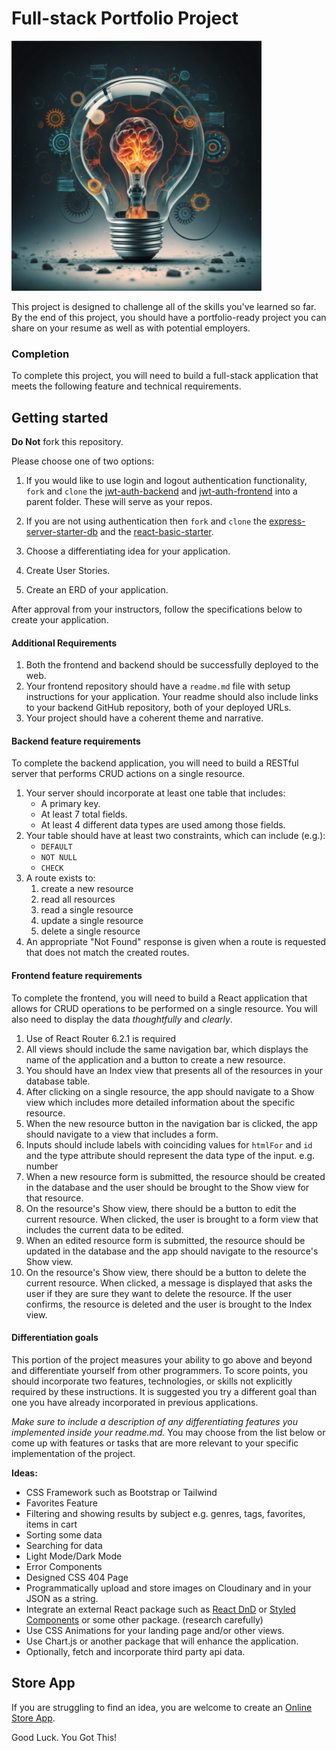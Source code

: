 # Full-stack Portfolio Project

<img src="./assets/idea.png" width="400" height="400">

This project is designed to challenge all of the skills you've learned so far. By the end of this project, you should have a portfolio-ready project you can share on your resume as well as with potential employers.

### Completion

To complete this project, you will need to build a full-stack application that meets the following feature and technical requirements.

## Getting started

**Do Not** fork this repository.

Please choose one of two options:

1. If you would like to use login and logout authentication functionality, `fork` and `clone` the [jwt-auth-backend](https://github.com/10-3-pursuit/jwt-auth-backend) and [jwt-auth-frontend](https://github.com/10-3-pursuit/jwt-auth-frontend) into a parent folder. These will serve as your repos.

1. If you are not using authentication then `fork` and `clone` the [express-server-starter-db](https://github.com/10-3-pursuit/express-server-starter-db) and the [react-basic-starter](https://github.com/10-3-pursuit/react-basic-starter/tree/main).

1. Choose a differentiating idea for your application.

1. Create User Stories.

1. Create an ERD of your application.

After approval from your instructors, follow the specifications below to create your application.

#### Additional Requirements

1. Both the frontend and backend should be successfully deployed to the web.
1. Your frontend repository should have a `readme.md` file with setup instructions for your application. Your readme should also include links to your backend GitHub repository, both of your deployed URLs.
1. Your project should have a coherent theme and narrative.

#### Backend feature requirements

To complete the backend application, you will need to build a RESTful server that performs CRUD actions on a single resource.

1. Your server should incorporate at least one table that includes:
   - A primary key.
   - At least 7 total fields.
   - At least 4 different data types are used among those fields.
1. Your table should have at least two constraints, which can include (e.g.):
   - `DEFAULT`
   - `NOT NULL`
   - `CHECK`
1. A route exists to:
   1. create a new resource
   1. read all resources
   1. read a single resource
   1. update a single resource
   1. delete a single resource
1. An appropriate "Not Found" response is given when a route is requested that does not match the created routes.

#### Frontend feature requirements

To complete the frontend, you will need to build a React application that allows for CRUD operations to be performed on a single resource. You will also need to display the data _thoughtfully_ and _clearly_.

1. Use of React Router 6.2.1 is required
1. All views should include the same navigation bar, which displays the name of the application and a button to create a new resource.
1. You should have an Index view that presents all of the resources in your database table.
1. After clicking on a single resource, the app should navigate to a Show view which includes more detailed information about the specific resource.
1. When the new resource button in the navigation bar is clicked, the app should navigate to a view that includes a form.
1. Inputs should include labels with coinciding values for `htmlFor` and `id` and the type attribute should represent the data type of the input. e.g. number
1. When a new resource form is submitted, the resource should be created in the database and the user should be brought to the Show view for that resource.
1. On the resource's Show view, there should be a button to edit the current resource. When clicked, the user is brought to a form view that includes the current data to be edited.
1. When an edited resource form is submitted, the resource should be updated in the database and the app should navigate to the resource's Show view.
1. On the resource's Show view, there should be a button to delete the current resource. When clicked, a message is displayed that asks the user if they are sure they want to delete the resource. If the user confirms, the resource is deleted and the user is brought to the Index view.

#### Differentiation goals

This portion of the project measures your ability to go above and beyond and differentiate yourself from other programmers. To score points, you should incorporate two features, technologies, or skills not explicitly required by these instructions. It is suggested you try a different goal than one you have already incorporated in previous applications.

_Make sure to include a description of any differentiating features you implemented inside your readme.md._ You may choose from the list below or come up with features or tasks that are more relevant to your specific implementation of the project.

**Ideas:**

- CSS Framework such as Bootstrap or Tailwind
- Favorites Feature
- Filtering and showing results by subject e.g. genres, tags, favorites, items in cart
- Sorting some data
- Searching for data
- Light Mode/Dark Mode
- Error Components
- Designed CSS 404 Page
- Programmatically upload and store images on Cloudinary and in your JSON as a string.
- Integrate an external React package such as [React DnD](https://react-dnd.github.io/react-dnd/about) or [Styled Components](https://styled-components.com/) or some other package. (research carefully)
- Use CSS Animations for your landing page and/or other views.
- Use Chart.js or another package that will enhance the application.
- Optionally, fetch and incorporate third party api data.

## Store App

If you are struggling to find an idea, you are welcome to create an [Online Store App](./README_STORE_APP.md).

Good Luck. You Got This!

